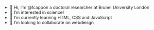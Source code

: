 - 👋 Hi, I’m @fcappon a doctoral researcher at Brunel University London
- 👀 I’m interested in science! 
- 🌱 I’m currently learning HTML, CSS and JavaScript
- 💞️ I’m looking to collaborate on webdeisgn


<!---
fcappon/fcappon is a ✨ special ✨ repository because its `README.md` (this file) appears on your GitHub profile.
You can click the Preview link to take a look at your changes.
--->
